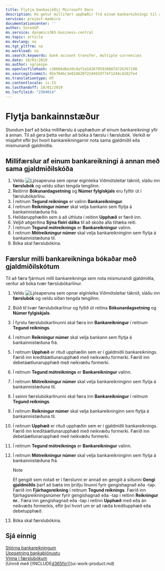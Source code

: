 ```yaml
---
title: Flytja bankasjóði| Microsoft Docs
description: Þú getur millifært upphæðir frá einum bankareikningi til annars, meðal annars í ólíkum gjaldmiðlum, með því að bóka millifærsluna í færslubókina.
services: project-madeira
documentationcenter: ''
author: SorenGP
ms.service: dynamics365-business-central
ms.topic: article
ms.devlang: na
ms.tgt_pltfrm: na
ms.workload: na
ms.search.keywords: bank account transfer, multiple currencies
ms.date: 10/01/2019
ms.author: sgroespe
ms.openlocfilehash: c38666d6e3dcdaf2a5426795930887d726767190
ms.sourcegitcommit: 02e704bc3e01d62072144919774f1244c42827e4
ms.translationtype: HT
ms.contentlocale: is-IS
ms.lasthandoff: 10/01/2019
ms.locfileid: "2304014"
---
```

# <a name="transfer-bank-funds"></a>Flytja bankainnstæður
Stundum þarf að bóka millifærslu á upphæðum af einum bankareikningi yfir á annan. Til að gera þetta verður að bóka á færslu í færslubók. Verkið er misjafnt eftir því hvort bankareikningarnir nota sama gjaldmiðil eða mismunandi gjaldmiðla.

## <a name="to-post-a-transfer-between-bank-accounts-with-the-same-currency-code"></a>Millifærslur af einum bankareikningi á annan með sama gjaldmiðilskóða
1. Veldu ![Ljósaperuna sem opnar eiginleika Viðmótsleitar](media/ui-search/search_small.png "Segðu mér hvað þú vilt gera") táknið, sláðu inn **færslubók** og veldu síðan tengda tengilinn.
2. Reitirnir **Bókunardagsetning** og **Númer fylgiskjals** eru fylltir út í færslubókarlínu.
3. Í reitnum **Tegund reiknings** er valinn **Bankareikningur**.
4. Í reitnum **Reikningur númer** skal velja bankann sem flytja á bankainnistæðuna frá.
5. Heildarupphæðin sem á að úthluta í reitinn  **Upphæð** er færð inn.
6. Veljið aðgerðina **Sýna fleiri dálka** til að skoða alla tiltæka reiti.
7. Í reitnum **Tegund mótreiknings** er **Bankareikningur** valinn.
8. Í reitnum **Mótreikningur númer** skal velja bankareikninginn sem flytja á bankainnistæðuna til.
9. Bóka skal færslubókina.

## <a name="to-post-a-transfer-between-bank-accounts-with-different-currency-codes"></a>Færslur milli bankareikninga bókaðar með gjaldmiðilskótum
Til að færa fjármuni milli bankareikninga sem nota mismunandi gjaldmiðla, verður að bóka tvær færslubókarlínur.

1. Veldu ![Ljósaperuna sem opnar eiginleika Viðmótsleitar](media/ui-search/search_small.png "Segðu mér hvað þú vilt gera") táknið, sláðu inn **færslubók** og veldu síðan tengda tengilinn.
2. Búið til tvær færslubókarlínur og fyllið út reitina **Bókunardagsetning** og **Númer fylgiskjals**.
3. Í fyrstu færslubókarlínunni skal færa inn **Bankareikningur** í reitnum **Tegund reiknings**.
4. Í reitnum **Reikningur númer** skal velja bankann sem flytja á bankainnistæðuna frá.
5. Í reitnum **Upphæð** er rituð upphæðin sem er í gjaldmiðli bankareiknings. Færið inn kreditáætlunarupphæð með neikvæðu formerki. Færið inn debetáætlunarupphæð með neikvæðu formerki.
6. Í reitnum **Tegund mótreiknings** er **Bankareikningur** valinn.
7. Í reitnum **Mótreikningur númer** skal velja bankareikninginn sem flytja á bankainnistæðuna til.
8. Í seinni færslubókarlínunni skal færa inn **Bankareikningur** í reitnum **Tegund reiknings**.
9. Í reitnum **Reikningur númer** skal velja bankareikninginn sem flytja á bankainnistæðuna til.
10. Í reitnum **Upphæð** er rituð upphæðin sem er í gjaldmiðli bankareiknings. Færið inn kreditáætlunarupphæð með neikvæðu formerki. Færið inn debetáætlunarupphæð með neikvæðu formerki.
11. Í reitnum **Tegund mótreiknings** er **Bankareikningur** valinn.  
12. Í reitnum **Mótreikningur númer** skal velja bankareikninginn sem flytja á bankainnistæðuna frá.

    > [!NOTE]  
    > Ef gengið sem notað er í færslunni er annað en gengið á síðunni **Gengi gjaldmiðils** þarf að bæta inn þriðju línunni fyrir gengishagnað eða -tap. Færið inn **Fjárhagsreikning** í reitnum **Tegund reiknings**. Færið inn fjárhagsreikningsnúmer fyrir gengishagnað eða -tap í reitinn **Reikningur nr.**. Færa inn gengishagnað eða -tap í reitinn **Upphæð** með eða án neikvæðs formerkis, eftir því hvort um er að ræða kreditupphæð eða debetupphæð.
13. Bóka skal færslubókina.

## <a name="see-also"></a>Sjá einnig
[Stjórna bankareikningum](bank-manage-bank-accounts.md)  
[Uppsetning bankaþjónustu](bank-setup-banking.md)  
[Vinna í færslubókum](ui-work-general-journals.md)  
[Unnið með [!INCLUDE[d365fin](includes/d365fin_md.md)]](ui-work-product.md)
